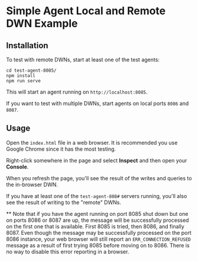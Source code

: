 # Simple Agent Local and Remote DWN Example

## Installation

To test with remote DWNs, start at least one of the test agents:

```shell
cd test-agent-8085/
npm install
npm run serve
```

This will start an agent running on `http://localhost:8085`.

If you want to test with multiple DWNs, start agents on local ports `8086` and `8087`.

## Usage

Open the `index.html` file in a web browser.  It is recommended you use Google Chrome since it has the most testing.

Right-click somewhere in the page and select **Inspect** and then open your **Console**.

When you refresh the page, you'll see the result of the writes and queries to the in-browser DWN.

If you have at least one of the `test-agent-808#` servers running, you'll also see the result of writing to the "remote"
DWNs.

** Note that if you have the agent running on port 8085 shut down but one on ports 8086 or 8087 are up, the message
will be successfully processed on the first one that is available.  First 8085 is tried, then 8086, and finally 8087.
Even though the message may be successfully processed on the port 8086 instance, your web browser will still report an
`ERR_CONNECTION_REFUSED` message as a result of first trying 8085 before moving on to 8086.  There is no way to disable
this error reporting in a browser.